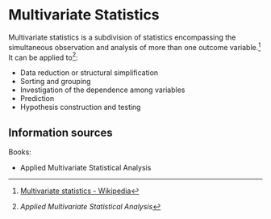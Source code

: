 # Multivariate Statistics
Multivariate statistics is a subdivision of statistics encompassing the simultaneous observation and analysis of more than one outcome variable.[^wiki] It can be applied to[^applied]:
- Data reduction or structural simplification
- Sorting and grouping
- Investigation of the dependence among variables
- Prediction
- Hypothesis construction and testing

## Information sources
Books:
- Applied Multivariate Statistical Analysis

[^wiki]: [Multivariate statistics - Wikipedia](https://en.wikipedia.org/wiki/Multivariate_statistics)
[^applied]: *Applied Multivariate Statistical Analysis*